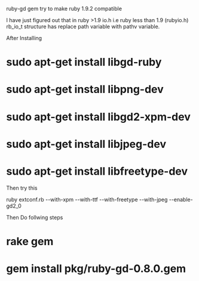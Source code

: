
ruby-gd gem try to make ruby 1.9.2 compatible

I have just figured out that in ruby >1.9 io.h i.e ruby less than 1.9 (rubyio.h)
rb_io_t structure has replace path variable with pathv variable.

After Installing 
# sudo apt-get install libgd-ruby 
# sudo apt-get install libpng-dev 
# sudo apt-get install libgd2-xpm-dev 
# sudo apt-get install libjpeg-dev
# sudo apt-get install libfreetype-dev 


Then try this

ruby extconf.rb --with-xpm --with-ttf --with-freetype --with-jpeg  --enable-gd2_0
 
Then Do follwing steps
# rake gem
# gem install pkg/ruby-gd-0.8.0.gem


